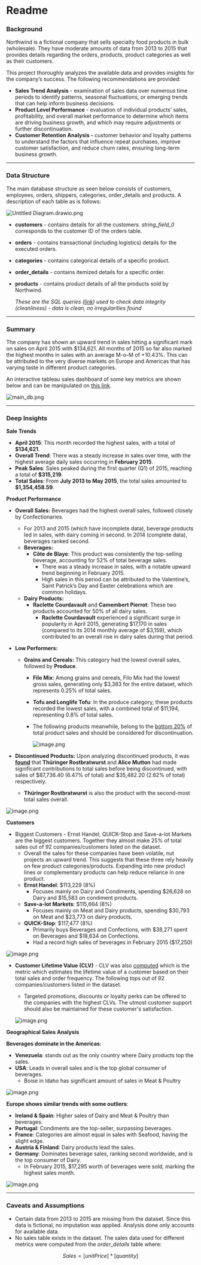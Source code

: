 # Readme

### Background

Northwind is a fictional company that sells specialty food products in bulk (wholesale). They have moderate amounts of data from 2013 to 2015 that provides details regarding the orders, products, product categories as well as their customers.

This project thoroughly analyzes the available data and provides insights for the company’s success. The following recommendations are provided:

- **Sales Trend Analysis** - examination of sales data over numerous time periods to identify patterns, seasonal fluctuations, or emerging trends that can help inform business decisions.
- **Product Level Performance** - evaluation of individual products’ sales, profitability, and overall market performance to determine which items are driving business growth, and which may require adjustments or further discontinuation.
- **Customer Retention Analysis -** customer behavior and loyalty patterns to understand the factors that influence repeat purchases, improve customer satisfaction, and reduce churn rates, ensuring long-term business growth.

---

### Data Structure

The main database structure as seen below consists of customers, employees, orders, shippers, categories, order_details and products. A description of each table as is follows:

![Untitled Diagram.drawio.png](Readme%201f8f00a5193d42bda92aaf0e21e0774f/Untitled_Diagram.drawio.png)

- **customers** - contains details for all the customers. *string_field_0* corresponds to the customer ID of the orders table.
- **orders** - contains transactional (including logistics) details for the executed orders.
- **categories** - contains categorical details of a specific product.
- **order_details** - contains itemized details for a specific order.
- **products** - contains product details of all the products sold by Northwind.
    
    *These are the SQL [](https://gist.github.com/korbsanity/eda78afdc3f725a3340558cff2782095)queries ([link](https://gist.github.com/korbsanity/eda78afdc3f725a3340558cff2782095)) used to check data integrity (cleanliness) - data is clean, no irregularities found*
    

---

### Summary

The company has shown an upward trend in sales hitting a significant mark on sales on April 2015 with $134,621. All months of 2015 so far also marked the highest months in sales with an average M-o-M of +10.43%. This can be attributed to the very diverse markets on Europe and Americas that has varying taste in different product categories. 

An interactive tableau sales dashboard of some key metrics are shown below and can be manipulated on [this link](https://public.tableau.com/views/NorthwindTraders_17265654955170/main_db?:language=en-US&:sid=&:redirect=auth&:display_count=n&:origin=viz_share_link). 

![main_db.png](Readme%201f8f00a5193d42bda92aaf0e21e0774f/main_db.png)

---

### Deep Insights

**Sale Trends**

- **April 2015**: This month recorded the highest sales, with a total of **$134,621**.
- **Overall Trend**: There was a steady increase in sales over time, with the highest average daily sales occurring in **February 2015**.
- **Peak Sales**: Sales peaked during the first quarter (Q1) of 2015, reaching a total of **$315,219**.
- **Total Sales**: From **July 2013 to May 2015**, the total sales amounted to **$1,354,458.59**.

**Product Performance**

- **Overall Sales:** Beverages had the highest overall sales, followed closely by Confectionaries.
    - For 2013 and 2015 (which have incomplete data), beverage products led in sales, with dairy coming in second. In 2014 (complete data), beverages ranked second.
    - **Beverages:**
        - **Côte de Blaye**: This product was consistently the top-selling beverage, accounting for 52% of total beverage sales.
            - There was a steady increase in sales, with a notable upward trend beginning in February 2015.
            - High sales in this period can be attributed to the Valentine’s, Saint Patrick’s Day and Easter celebrations which are common holidays.
    - **Dairy Products:**
        - **Raclette Courdavault** and **Camembert Pierrot**: These two products accounted for 50% of all dairy sales.
            - **Raclette Courdavault** experienced a significant surge in popularity in April 2015, generating $17,170 in sales (compared to its 2014 monthly average of $3,159), which contributed to an overall rise in dairy sales during that period.
- **Low Performers:**
    - **Grains and Cereals:** This category had the lowest overall sales, followed by **Produce**.
        - **Filo Mix**: Among grains and cereals, Filo Mix had the lowest gross sales, generating only $3,383 for the entire dataset, which represents 0.25% of total sales.
        - **Tofu and Longlife Tofu**: In the produce category, these products recorded the lowest sales, with a combined total of $11,194, representing 0.8% of total sales.
        - The following products meanwhile, belong to the [bottom 20%](https://gist.github.com/korbsanity/457dead6ae8d8fa4ab8b5b89553b7214) of total product sales and should be considered for discontinuation.
            
            ![image.png](Readme%201f8f00a5193d42bda92aaf0e21e0774f/image.png)
            
- **Discontinued Products:** Upon analyzing discontinued products, it was [**found**](https://gist.github.com/korbsanity/b3c0251b3e5d3e47619d6ad4f5e73e56) that **Thüringer Rostbratwurst** and **Alice Mutton** had made significant contributions to total sales before being discontinued, with sales of $87,736.40 (6.47% of total) and $35,482.20 (2.62% of total) respectively.
    - **Thüringer Rostbratwurst** is also the product with the second-most total sales overall.

![image.png](Readme%201f8f00a5193d42bda92aaf0e21e0774f/image%201.png)

**Customers**

- Biggest Customers - Ernst Handel, QUICK-Stop and Save-a-lot Markets are the biggest customers. Together they almost make 25% of total sales out of 92 companies/customers listed on the dataset.
    - Overall the sales for these companies have been volatile, nut projects an upward trend. This suggests that these three rely heavily on few product categories/products. Expanding into new product lines or complementary products can help reduce reliance in one product.
    - **Ernst Handel**: $113,229 (8%)
        - Focuses mainly on Dairy and Condiments, spending $26,628 on Dairy  and $15,583 on condiment products.
    - **Save-a-lot Markets**: $115,664 (8%)
        - Focuses mainly on Meat and Dairy products, spending $30,793 on Meat and $23,773 on dairy products.
    - **QUICK-Stop**: $117,477 (8%)
        - Primarily buys Beverages and Confections, with $38,271 spent on Beverages and $18,634 on Confections.
        - Had a record high sales of beverages in February 2015 ($17,250)

![image.png](Readme%201f8f00a5193d42bda92aaf0e21e0774f/image%202.png)

- **Customer Lifetime Value (CLV)** - CLV was also [computed](https://gist.github.com/korbsanity/396b9dce94a1620673927ea9ede57cf6) which is the metric which estimates the lifetime value of a customer based on their total sales and order frequency. The following tops out of 92 companies/customers listed in the dataset.
    - Targeted promotions, discounts or loyalty perks can be offered to the companies with the highest CLVs. The utmost customer support should also be maintained for these customer's satisfaction.
    
    ![image.png](Readme%201f8f00a5193d42bda92aaf0e21e0774f/image%203.png)
    

**Geographical Sales Analysis**

**Beverages dominate in the Americas**:

- **Venezuela**: stands out as the only country where Dairy products top the sales.
- **USA**: Leads in overall sales and is the top global consumer of beverages.
    - Boise in Idaho has significant amount of sales in Meat & Poultry

![image.png](Readme%201f8f00a5193d42bda92aaf0e21e0774f/image%204.png)

**Europe shows similar trends with some outliers**:

- **Ireland & Spain**: Higher sales of Dairy and Meat & Poultry than beverages.
- **Portugal**: Condiments are the top-seller, surpassing beverages.
- **France**: Categories are almost equal in sales with Seafood, having the slight edge.
- **Austria & Finland**: Dairy products lead the sales.
- **Germany**: Dominates beverage sales, ranking second worldwide, and is the top consumer of Dairy.
    - In February 2015, $17,295 worth of beverages were sold, marking the highest sales month.

![image.png](Readme%201f8f00a5193d42bda92aaf0e21e0774f/image%205.png)

---

### Caveats and Assumptions

- Certain data from 2013 to 2015 are missing from the dataset. Since this data is fictional, no imputation was applied. Analysis done only accounts for available data.
- No sales table exists in the dataset. The sales data used for different metrics were computed from the *order_details* table where:

$$
Sales = [unitPrice]*[quantity]
$$
